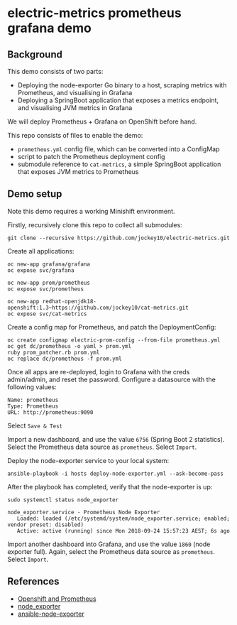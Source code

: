 # electric-metrics prometheus grafana demo

## Background

This demo consists of two parts:
- Deploying the node-exporter Go binary to a host, scraping metrics with Prometheus, and visualising in Grafana
- Deploying a SpringBoot application that exposes a metrics endpoint, and visualising JVM metrics in Grafana

We will deploy Prometheus + Grafana on OpenShift before hand.

This repo consists of files to enable the demo:
- `prometheus.yml` config file, which can be converted into a ConfigMap
- script to patch the Prometheus deployment config
- submodule reference to `cat-metrics`, a simple SpringBoot application that exposes JVM metrics to Prometheus

## Demo setup

Note this demo requires a working Minishift environment.

Firstly, recursively clone this repo to collect all submodules:
```
git clone --recursive https://github.com/jockey10/electric-metrics.git
```

Create all applications:
```
oc new-app grafana/grafana
oc expose svc/grafana

oc new-app prom/prometheus
oc expose svc/prometheus

oc new-app redhat-openjdk18-openshift:1.3~https://github.com/jockey10/cat-metrics.git
oc expose svc/cat-metrics 
```
Create a config map for Prometheus, and patch the DeploymentConfig:
```
oc create configmap electric-prom-config --from-file prometheus.yml
oc get dc/prometheus -o yaml > prom.yml
ruby prom_patcher.rb prom.yml
oc replace dc/prometheus -f prom.yml
```
Once all apps are re-deployed, login to Grafana with the creds admin/admin, and reset the password. Configure a datasource with the following values:
```
Name: prometheus
Type: Prometheus
URL: http://prometheus:9090
```
Select `Save & Test`

Import a new dashboard, and use the value `6756` (Spring Boot 2 statistics). Select the Prometheus data source as `prometheus`. Select `Import`.

Deploy the node-exporter service to your local system:
```
ansible-playbook -i hosts deploy-node-exporter.yml --ask-become-pass
```
After the playbook has completed, verify that the node-exporter is up:
```
sudo systemctl status node_exporter

node_exporter.service - Prometheus Node Exporter
   Loaded: loaded (/etc/systemd/system/node_exporter.service; enabled; vendor preset: disabled)
   Active: active (running) since Mon 2018-09-24 15:57:23 AEST; 6s ago
```

Import another dashboard into Grafana, and use the value `1860` (node exporter full). Again, select the Prometheus data source as `prometheus`. Select `Import`.

## References

* [Openshift and Prometheus](https://www.robustperception.io/openshift-and-prometheus)
* [node_exporter](https://github.com/prometheus/node_exporter)
* [ansible-node-exporter](https://github.com/cloudalchemy/ansible-node-exporter)
